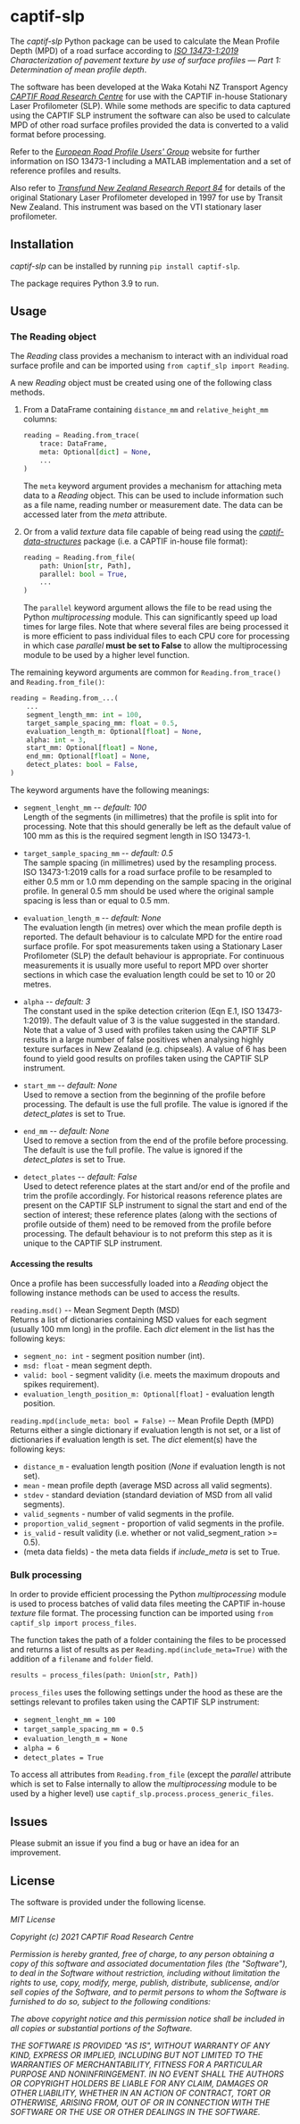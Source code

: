 # captif-slp

The *captif-slp* Python package can be used to calculate the Mean Profile Depth (MPD) of a road surface according to *[ISO 13473-1:2019](https://www.iso.org/standard/45111.html) Characterization of pavement texture by use of surface profiles — Part 1: Determination of mean profile depth*.

The software has been developed at the Waka Kotahi NZ Transport Agency *[CAPTIF Road Research Centre](https://www.nzta.govt.nz/roads-and-rail/road-composition/road-pavements/captif/)* for use with the CAPTIF in-house Stationary Laser Profilometer (SLP). While some methods are specific to data captured using the CAPTIF SLP instrument the software can also be used to calculate MPD of other road surface profiles provided the data is converted to a valid format before processing.

Refer to the *[European Road Profile Users' Group](https://www.erpug.org/index.php?contentID=239)* website for further information on ISO 13473-1 including a MATLAB implementation and a set of reference profiles and results.

Also refer to *[Transfund New Zealand Research Report 84](https://www.nzta.govt.nz/resources/research/reports/84/)* for details of the original Stationary Laser Profilometer developed in 1997 for use by Transit New Zealand. This instrument was based on the VTI stationary laser profilometer.

## Installation

*captif-slp* can be installed by running `pip install captif-slp`.

The package requires Python 3.9 to run.

## Usage

### The Reading object

The *Reading* class provides a mechanism to interact with an individual road surface profile and can be imported using `from captif_slp import Reading`.

A new *Reading* object must be created using one of the following class methods.

1. From a DataFrame containing `distance_mm` and `relative_height_mm` columns:

    ```python
    reading = Reading.from_trace(
        trace: DataFrame,
        meta: Optional[dict] = None,
        ...
    )
    ```

    The `meta` keyword argument provides a mechanism for attaching meta data to a *Reading* object. This can be used to include information such as a file name, reading number or measurement date. The data can be accessed later from the *meta* attribute.

2. Or from a valid *texture* data file capable of being read using the *[captif-data-structures](https://github.com/captif-nz/captif-data-structures)* package (i.e. a CAPTIF in-house file format):

    ```python
    reading = Reading.from_file(
        path: Union[str, Path],
        parallel: bool = True,
        ...
    )
    ```

    The `parallel` keyword argument allows the file to be read using the Python *multiprocessing* module. This can significantly speed up load times for large files. Note that where several files are being processed it is more efficient to pass individual files to each CPU core for processing in which case *parallel* **must be set to False** to allow the multiprocessing module to be used by a higher level function.

The remaining keyword arguments are common for `Reading.from_trace()` and `Reading.from_file()`:

```python
reading = Reading.from_...(
    ...
    segment_length_mm: int = 100,
    target_sample_spacing_mm: float = 0.5,
    evaluation_length_m: Optional[float] = None,
    alpha: int = 3,
    start_mm: Optional[float] = None,
    end_mm: Optional[float] = None,
    detect_plates: bool = False,
)
```

The keyword arguments have the following meanings:

- `segment_lenght_mm` -- *default: 100*
\
Length of the segments (in millimetres) that the profile is split into for processing. Note that this should generally be left as the default value of 100 mm as this is the required segment length in ISO 13473-1.

- `target_sample_spacing_mm` -- *default: 0.5*
\
The sample spacing (in millimetres) used by the resampling process. ISO 13473-1:2019 calls for a road surface profile to be resampled to either 0.5 mm or 1.0 mm depending on the sample spacing in the original profile. In general 0.5 mm should be used where the original sample spacing is less than or equal to 0.5 mm.

- `evaluation_length_m` -- *default: None*
\
The evaluation length (in metres) over which the mean profile depth is reported. The default behaviour is to calculate MPD for the entire road surface profile. For spot measurements taken using a Stationary Laser Profilometer (SLP) the default behaviour is appropriate. For continuous measurements it is usually more useful to report MPD over shorter sections in which case the evaluation length could be set to 10 or 20 metres.

- `alpha` -- *default: 3*
\
The constant used in the spike detection criterion (Eqn E.1, ISO 13473-1:2019). The default value of 3 is the value suggested in the standard. Note that a value of 3 used with profiles taken using the CAPTIF SLP results in a large number of false positives when analysing highly texture surfaces in New Zealand (e.g. chipseals). A value of 6 has been found to yield good results on profiles taken using the CAPTIF SLP instrument.

- `start_mm` -- *default: None*
\
Used to remove a section from the beginning of the profile before processing. The default is use the full profile. The value is ignored if the *detect_plates* is set to True.

- `end_mm` -- *default: None*
\
Used to remove a section from the end of the profile before processing. The default is use the full profile. The value is ignored if the *detect_plates* is set to True.

- `detect_plates` -- *default: False*
\
Used to detect reference plates at the start and/or end of the profile and trim the profile accordingly. For historical reasons reference plates are present on the CAPTIF SLP instrument to signal the start and end of the section of interest; these reference plates (along with the sections of profile outside of them) need to be removed from the profile before processing. The default behaviour is to not preform this step as it is unique to the CAPTIF SLP instrument.

#### Accessing the results

Once a profile has been successfully loaded into a *Reading* object the following instance methods can be used to access the results.

`reading.msd()` -- Mean Segment Depth (MSD)
\
Returns a list of dictionaries containing MSD values for each segment (usually 100 mm long) in the profile. Each *dict* element in the list has the following keys:

- `segment_no: int` - segment position number (int).
- `msd: float` - mean segment depth.
- `valid: bool` - segment validity (i.e. meets the maximum dropouts and spikes requirement).
- `evaluation_length_position_m: Optional[float]` - evaluation length position.

`reading.mpd(include_meta: bool = False)` -- Mean Profile Depth (MPD)
\
Returns either a single dictionary if evaluation length is not set, or a list of dictionaries if evaluation length is set. The *dict* element(s) have the following keys:

- `distance_m` - evaluation length position (*None* if evaluation length is not set).
- `mean` - mean profile depth (average MSD across all valid segments).
- `stdev` - standard deviation (standard deviation of MSD from all valid segments).
- `valid_segments` - number of valid segments in the profile.
- `proportion_valid_segment` - proportion of valid segments in the profile.
- `is_valid` - result validity (i.e. whether or not valid_segment_ration >= 0.5).
- (meta data fields) - the meta data fields if *include_meta* is set to True.

### Bulk processing

In order to provide efficient processing the Python *multiprocessing* module is used to process batches of valid data files meeting the CAPTIF in-house *texture* file format. The processing function can be imported using `from captif_slp import process_files`.

The function takes the path of a folder containing the files to be processed and returns a list of results as per `Reading.mpd(include_meta=True)` with the addition of a `filename` and `folder` field.

```python
results = process_files(path: Union[str, Path])
```

`process_files` uses the following settings under the hood as these are the settings relevant to profiles taken using the CAPTIF SLP instrument:

- `segment_lenght_mm = 100`
- `target_sample_spacing_mm = 0.5`
- `evaluation_length_m = None`
- `alpha = 6`
- `detect_plates = True`

To access all attributes from `Reading.from_file` (except the *parallel* attribute which is set to False internally to allow the *multiprocessing* module to be used by a higher level) use `captif_slp.process.process_generic_files`.

## Issues

Please submit an issue if you find a bug or have an idea for an improvement.

## License

The software is provided under the following license.

*MIT License*

*Copyright (c) 2021 CAPTIF Road Research Centre*

*Permission is hereby granted, free of charge, to any person obtaining a copy of this software and associated documentation files (the "Software"), to deal in the Software without restriction, including without limitation the rights to use, copy, modify, merge, publish, distribute, sublicense, and/or sell copies of the Software, and to permit persons to whom the Software is furnished to do so, subject to the following conditions:*

*The above copyright notice and this permission notice shall be included in all copies or substantial portions of the Software.*

*THE SOFTWARE IS PROVIDED "AS IS", WITHOUT WARRANTY OF ANY KIND, EXPRESS OR IMPLIED, INCLUDING BUT NOT LIMITED TO THE WARRANTIES OF MERCHANTABILITY, FITNESS FOR A PARTICULAR PURPOSE AND NONINFRINGEMENT. IN NO EVENT SHALL THE AUTHORS OR COPYRIGHT HOLDERS BE LIABLE FOR ANY CLAIM, DAMAGES OR OTHER LIABILITY, WHETHER IN AN ACTION OF CONTRACT, TORT OR OTHERWISE, ARISING FROM, OUT OF OR IN CONNECTION WITH THE SOFTWARE OR THE USE OR OTHER DEALINGS IN THE SOFTWARE.*
